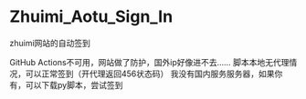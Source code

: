 # Zhuimi_Aotu_Sign_In
zhuimi网站的自动签到


GitHub Actions不可用，网站做了防护，国外ip好像进不去……
脚本本地无代理情况，可以正常签到（开代理返回456状态码）
我没有国内服务服务器，如果你有，可以下载py脚本，尝试签到
